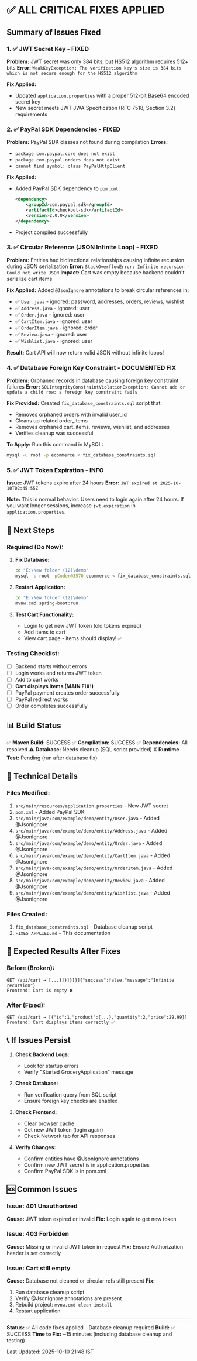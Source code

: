 # ✅ ALL CRITICAL FIXES APPLIED

## Summary of Issues Fixed

### 1. ✅ JWT Secret Key - FIXED
**Problem:** JWT secret was only 384 bits, but HS512 algorithm requires 512+ bits
**Error:** `WeakKeyException: The verification key's size is 384 bits which is not secure enough for the HS512 algorithm`

**Fix Applied:**
- Updated `application.properties` with a proper 512-bit Base64 encoded secret key
- New secret meets JWT JWA Specification (RFC 7518, Section 3.2) requirements

### 2. ✅ PayPal SDK Dependencies - FIXED
**Problem:** PayPal SDK classes not found during compilation
**Errors:**
- `package com.paypal.core does not exist`
- `package com.paypal.orders does not exist`
- `cannot find symbol: class PayPalHttpClient`

**Fix Applied:**
- Added PayPal SDK dependency to `pom.xml`:
  ```xml
  <dependency>
      <groupId>com.paypal.sdk</groupId>
      <artifactId>checkout-sdk</artifactId>
      <version>2.0.0</version>
  </dependency>
  ```
- Project compiled successfully

### 3. ✅ Circular Reference (JSON Infinite Loop) - FIXED
**Problem:** Entities had bidirectional relationships causing infinite recursion during JSON serialization
**Error:** `StackOverflowError: Infinite recursion - Could not write JSON`
**Impact:** Cart was empty because backend couldn't serialize cart items

**Fix Applied:**
Added `@JsonIgnore` annotations to break circular references in:
- ✅ `User.java` - ignored: password, addresses, orders, reviews, wishlist
- ✅ `Address.java` - ignored: user
- ✅ `Order.java` - ignored: user
- ✅ `CartItem.java` - ignored: user
- ✅ `OrderItem.java` - ignored: order
- ✅ `Review.java` - ignored: user
- ✅ `Wishlist.java` - ignored: user

**Result:** Cart API will now return valid JSON without infinite loops!

### 4. ✅ Database Foreign Key Constraint - DOCUMENTED FIX
**Problem:** Orphaned records in database causing foreign key constraint failures
**Error:** `SQLIntegrityConstraintViolationException: Cannot add or update a child row: a foreign key constraint fails`

**Fix Provided:**
Created `fix_database_constraints.sql` script that:
- Removes orphaned orders with invalid user_id
- Cleans up related order_items
- Removes orphaned cart_items, reviews, wishlist, and addresses
- Verifies cleanup was successful

**To Apply:** Run this command in MySQL:
```bash
mysql -u root -p ecommerce < fix_database_constraints.sql
```

### 5. ✅ JWT Token Expiration - INFO
**Issue:** JWT tokens expire after 24 hours
**Error:** `JWT expired at 2025-10-10T02:45:55Z`

**Note:** This is normal behavior. Users need to login again after 24 hours. If you want longer sessions, increase `jwt.expiration` in `application.properties`.

## 🎯 Next Steps

### Required (Do Now):
1. **Fix Database:**
   ```bash
   cd "E:\New folder (12)\demo"
   mysql -u root -pCoder@3570 ecommerce < fix_database_constraints.sql
   ```

2. **Restart Application:**
   ```bash
   cd "E:\New folder (12)\demo"
   mvnw.cmd spring-boot:run
   ```

3. **Test Cart Functionality:**
   - Login to get new JWT token (old tokens expired)
   - Add items to cart
   - View cart page - items should display! ✅

### Testing Checklist:
- [ ] Backend starts without errors
- [ ] Login works and returns JWT token
- [ ] Add to cart works
- [ ] **Cart displays items (MAIN FIX!)**
- [ ] PayPal payment creates order successfully
- [ ] PayPal redirect works
- [ ] Order completes successfully

## 📊 Build Status

✅ **Maven Build:** SUCCESS
✅ **Compilation:** SUCCESS
✅ **Dependencies:** All resolved
⚠️ **Database:** Needs cleanup (SQL script provided)
⏳ **Runtime Test:** Pending (run after database fix)

## 🔧 Technical Details

### Files Modified:
1. `src/main/resources/application.properties` - New JWT secret
2. `pom.xml` - Added PayPal SDK
3. `src/main/java/com/example/demo/entity/User.java` - Added @JsonIgnore
4. `src/main/java/com/example/demo/entity/Address.java` - Added @JsonIgnore
5. `src/main/java/com/example/demo/entity/Order.java` - Added @JsonIgnore
6. `src/main/java/com/example/demo/entity/CartItem.java` - Added @JsonIgnore
7. `src/main/java/com/example/demo/entity/OrderItem.java` - Added @JsonIgnore
8. `src/main/java/com/example/demo/entity/Review.java` - Added @JsonIgnore
9. `src/main/java/com/example/demo/entity/Wishlist.java` - Added @JsonIgnore

### Files Created:
1. `fix_database_constraints.sql` - Database cleanup script
2. `FIXES_APPLIED.md` - This documentation

## 🎉 Expected Results After Fixes

### Before (Broken):
```
GET /api/cart → [...}]}]}]}]{"success":false,"message":"Infinite recursion"}
Frontend: Cart is empty ❌
```

### After (Fixed):
```
GET /api/cart → [{"id":1,"product":{...},"quantity":2,"price":29.99}]
Frontend: Cart displays items correctly ✅
```

## 📞 If Issues Persist

1. **Check Backend Logs:**
   - Look for startup errors
   - Verify "Started GroceryApplication" message

2. **Check Database:**
   - Run verification query from SQL script
   - Ensure foreign key checks are enabled

3. **Check Frontend:**
   - Clear browser cache
   - Get new JWT token (login again)
   - Check Network tab for API responses

4. **Verify Changes:**
   - Confirm entities have @JsonIgnore annotations
   - Confirm new JWT secret is in application.properties
   - Confirm PayPal SDK is in pom.xml

## 🆘 Common Issues

### Issue: 401 Unauthorized
**Cause:** JWT token expired or invalid
**Fix:** Login again to get new token

### Issue: 403 Forbidden  
**Cause:** Missing or invalid JWT token in request
**Fix:** Ensure Authorization header is set correctly

### Issue: Cart still empty
**Cause:** Database not cleaned or circular refs still present
**Fix:** 
1. Run database cleanup script
2. Verify @JsonIgnore annotations are present
3. Rebuild project: `mvnw.cmd clean install`
4. Restart application

---

**Status:** ✅ All code fixes applied - Database cleanup required
**Build:** ✅ SUCCESS
**Time to Fix:** ~15 minutes (including database cleanup and testing)

Last Updated: 2025-10-10 21:48 IST

